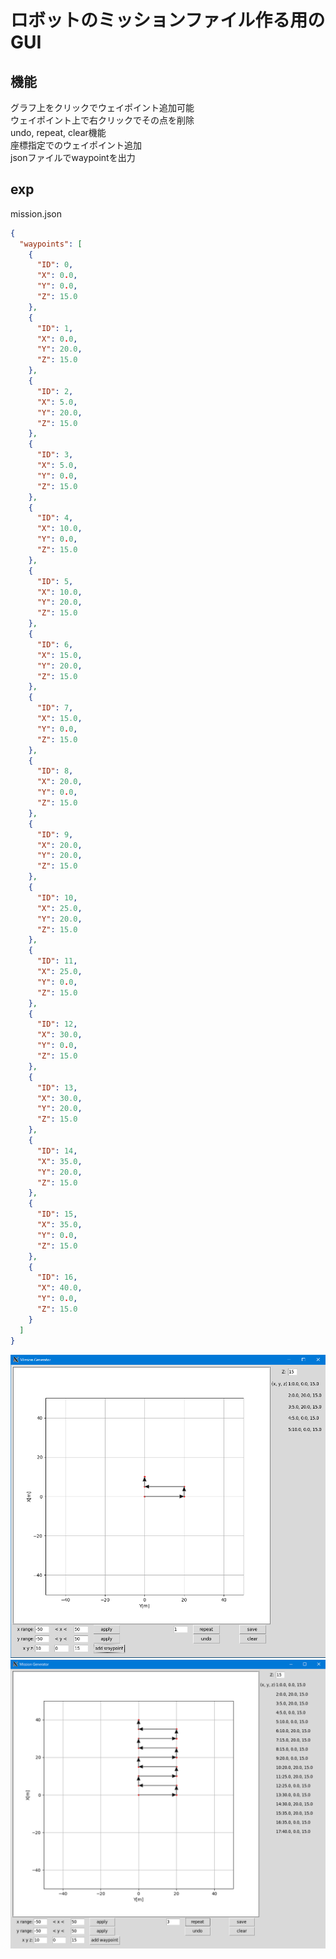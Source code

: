 # ロボットのミッションファイル作る用のGUI

## 機能  

グラフ上をクリックでウェイポイント追加可能  
ウェイポイント上で右クリックでその点を削除  
undo, repeat, clear機能  
座標指定でのウェイポイント追加  
jsonファイルでwaypointを出力

## exp  

mission.json  

```json
{
  "waypoints": [
    {
      "ID": 0,
      "X": 0.0,
      "Y": 0.0,
      "Z": 15.0
    },
    {
      "ID": 1,
      "X": 0.0,
      "Y": 20.0,
      "Z": 15.0
    },
    {
      "ID": 2,
      "X": 5.0,
      "Y": 20.0,
      "Z": 15.0
    },
    {
      "ID": 3,
      "X": 5.0,
      "Y": 0.0,
      "Z": 15.0
    },
    {
      "ID": 4,
      "X": 10.0,
      "Y": 0.0,
      "Z": 15.0
    },
    {
      "ID": 5,
      "X": 10.0,
      "Y": 20.0,
      "Z": 15.0
    },
    {
      "ID": 6,
      "X": 15.0,
      "Y": 20.0,
      "Z": 15.0
    },
    {
      "ID": 7,
      "X": 15.0,
      "Y": 0.0,
      "Z": 15.0
    },
    {
      "ID": 8,
      "X": 20.0,
      "Y": 0.0,
      "Z": 15.0
    },
    {
      "ID": 9,
      "X": 20.0,
      "Y": 20.0,
      "Z": 15.0
    },
    {
      "ID": 10,
      "X": 25.0,
      "Y": 20.0,
      "Z": 15.0
    },
    {
      "ID": 11,
      "X": 25.0,
      "Y": 0.0,
      "Z": 15.0
    },
    {
      "ID": 12,
      "X": 30.0,
      "Y": 0.0,
      "Z": 15.0
    },
    {
      "ID": 13,
      "X": 30.0,
      "Y": 20.0,
      "Z": 15.0
    },
    {
      "ID": 14,
      "X": 35.0,
      "Y": 20.0,
      "Z": 15.0
    },
    {
      "ID": 15,
      "X": 35.0,
      "Y": 0.0,
      "Z": 15.0
    },
    {
      "ID": 16,
      "X": 40.0,
      "Y": 0.0,
      "Z": 15.0
    }
  ]
}
```

![example image1](https://raw.githubusercontent.com/satoshi-teji/mission_generator/master/image/way1.PNG)  
![example image2](https://raw.githubusercontent.com/satoshi-teji/mission_generator/master/image/way2.PNG)  
